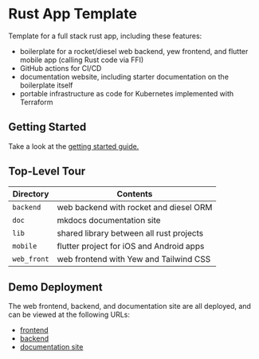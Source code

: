 # Rust App Template

Template for a full stack rust app, including these features:

- boilerplate for a rocket/diesel web backend, yew frontend, and flutter mobile
  app (calling Rust code via FFI)
- GitHub actions for CI/CD
- documentation website, including starter documentation on the boilerplate
  itself
- portable infrastructure as code for Kubernetes implemented with Terraform

## Getting Started

Take a look at the [getting started guide.](./docs/src/setup.md)

## Top-Level Tour

| Directory   | Contents                                 |
| ----------- | ---------------------------------------- |
| `backend`   | web backend with rocket and diesel ORM   |
| `doc`       | mkdocs documentation site                |
| `lib`       | shared library between all rust projects |
| `mobile`    | flutter project for iOS and Android apps |
| `web_front` | web frontend with Yew and Tailwind CSS   |

## Demo Deployment

The web frontend, backend, and documentation site are all deployed, and can be
viewed at the following URLs:

- [frontend](https://rust-template-front.jackdevries.com)
- [backend](https://rust-template-front.jackdevries.com)
- [documentation site](https://rust-template-doc.jackdevries.com)
